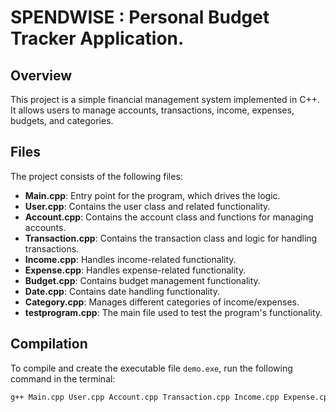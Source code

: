 # SPENDWISE : Personal Budget Tracker Application.

## Overview

This project is a simple financial management system implemented in C++. It allows users to manage accounts, transactions, income, expenses, budgets, and categories.

## Files

The project consists of the following files:

- **Main.cpp**: Entry point for the program, which drives the logic.
- **User.cpp**: Contains the user class and related functionality.
- **Account.cpp**: Contains the account class and functions for managing accounts.
- **Transaction.cpp**: Contains the transaction class and logic for handling transactions.
- **Income.cpp**: Handles income-related functionality.
- **Expense.cpp**: Handles expense-related functionality.
- **Budget.cpp**: Contains budget management functionality.
- **Date.cpp**: Contains date handling functionality.
- **Category.cpp**: Manages different categories of income/expenses.
- **testprogram.cpp**: The main file used to test the program's functionality.

## Compilation

To compile and create the executable file `demo.exe`, run the following command in the terminal:

```bash
g++ Main.cpp User.cpp Account.cpp Transaction.cpp Income.cpp Expense.cpp Budget.cpp Date.cpp Category.cpp testprogram.cpp -o demo.exe
